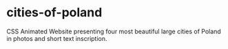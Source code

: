 # cities-of-poland
CSS Animated Website presenting four most beautiful large cities of Poland in photos and short text inscription.
